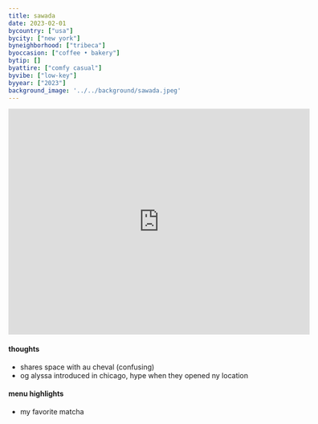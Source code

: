 ```yaml
---
title: sawada
date: 2023-02-01
bycountry: ["usa"]
bycity: ["new york"]
byneighborhood: ["tribeca"]
byoccasion: ["coffee • bakery"]
bytip: []
byattire: ["comfy casual"]
byvibe: ["low-key"]
byyear: ["2023"]
background_image: '../../background/sawada.jpeg'
---
```


<iframe src="https://www.google.com/maps/embed?pb=!1m18!1m12!1m3!1d6047.986429141942!2d-74.00704420879629!3d40.71816587127337!2m3!1f0!2f0!3f0!3m2!1i1024!2i768!4f13.1!3m3!1m2!1s0x89c25b89380ab88b%3A0x24b5a96a20bf6a0!2sSawada%20Coffee!5e0!3m2!1sen!2sus!4v1706668257376!5m2!1sen!2sus" width="600" height="450" style="border:0;" allowfullscreen="" loading="lazy" referrerpolicy="no-referrer-when-downgrade"></iframe>

#### thoughts
* shares space with au cheval (confusing)
* og alyssa introduced in chicago, hype when they opened ny location

#### menu highlights
* my favorite matcha